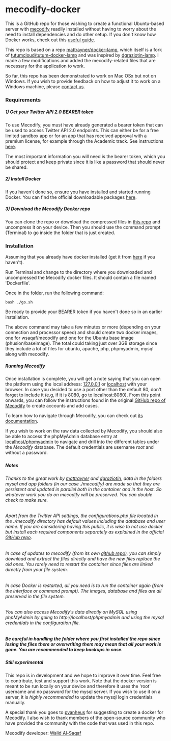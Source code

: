 # mecodify-docker

This is a GitHub repo for those wishing to create a functional Ubuntu-based server with [mecodify](https://github.com/wsaqaf/mecodify) readily installed without having to worry about the need to install dependencies and do other setup. If you don't know how Docker works, check out this [useful guide](https://prakhar.me/docker-curriculum/).

This repo is based on a repo [mattrayner/docker-lamp](https://github.com/mattrayner/docker-lamp), which itself is a fork of [tutumcloud/tutum-docker-lamp](https://github.com/tutumcloud/lamp) and was inspired by [dgraziotin-lamp](https://github.com/dgraziotin/osx-docker-lamp). I made a few modifications and added the mecodify-related files that are necessary for the application to work.

So far, this repo has been demonstrated to work on Mac OSx but not on Windows. If you wish to provide feedback on how to adjust it to work on a Windows machine, please [contact us](mailto:admin@mecodify.org).

### Requirements

##### 1) Get your Twitter API 2.0 BEARER token

To use Mecodify, you must have already generated a bearer token that can be used to access Twitter API 2.0 endpoints. This can either be for a free limited sandbox app or for an app that has received approval with a premium license, for example through the Academic track. See instructions [here]().

The most important information you will need is the bearer token, which you should protect and keep private since it is like a password that should never be shared.

##### 2) Install Docker

If you haven't done so, ensure you have installed and started running Docker. You can find the official downloadable packages [here](https://www.docker.com/products/docker-desktop).

##### 3) Download the Mecodify Docker repo

You can clone the repo or download the compressed files in [this repo](https://github.com/wsaqaf/mecodify-docker/archive/master.zip) and uncompress it on your device. Then you should use the command prompt (Terminal) to go inside the folder that is just created.

### Installation

Assuming that you already have docker installed (get it from [here](https://docs.docker.com/engine/installation/) if you haven't).

Run Terminal and change to the directory where you downloaded and uncompressed the Mecodify docker files. It should contain a file named 'Dockerfile'.

Once in the folder, run the following command:

    bash ./go.sh

Be ready to provide your BEARER token if you haven't done so in an earlier installation.

The above command may take a few minutes or more (depending on your connection and processor speed) and should create two docker images, one for wsaqaf/mecodify and one for the Ubuntu base image (phusion/baseimage). The total could taking just over 3GB storage since they include a lot of files for ubuntu, apache, php, phpmyadmin, mysql along with mecodify.

##### Running Mecodify

Once installation is complete, you will get a note saying that you can open the platform using the local address: [127.0.0.1](http://127.0.0.1) or [localhost](http://localhost) with your browser. In case you decided to use a port other than the default 80, don't forget to include it (e.g, if it is 8080, go to localhost:8080).
From this point onwards, you can follow the instructions found in the original [GitHub repo of Mecodify](https://github.com/wsaqaf/mecodify/blob/master/manual.md) to create accounts and add cases.

To learn how to navigate through Mecodify, you can check out [its documentation](https://github.com/wsaqaf/mecodify/blob/master/manual.md).

If you wish to work on the raw data collected by Mecodify, you should also be able to access the phpMyAdmin database entry at [localhost/phpmyadmin](http://localhost/phpmyadmin) to navigate and drill into the different tables under the *Mecodify* database. The default credentials are username *root* and without a password.

#####

##### Notes

###### Thanks to the great work by [mattrayner](https://github.com/mattrayner/docker-lamp) and [dgraziotin](https://github.com/dgraziotin), data in the folders mysql and app folders (in our case ./mecodify) are made so that they are persistent and updated in parallel both in the container and in the host. So whatever work you do on mecodify will be preserved. You can double check to make sure.

###### Apart from the Twitter API settings, the configurations.php file located in the ./mecodify directory has default values including the database and user name. If you are considering having this public, it is wise to not use docker but install each required components separately as explained in the official [GitHub repo](https://github.com/wsaqaf/mecodify).

###### In case of updates to mecodify (from its own [github repo](https://github.com/wsaqaf/mecodify)), you can simply download and extract the files directly and have the new files replace the old ones. You rarely need to restart the container since files are linked directly from your file system.

###### In case Docker is restarted, all you need is to run the container again (from the interface or command prompt). The images, database and files are all preserved in the file system.

###### You can also access Mecodify's data directly on MySQL using phpMyAdmin by going to http://localhost/phpmyadmin and using the mysql credentials in the configuration file.

##### Be careful in handling the folder where you first installed the repo since losing the files there or overwriting them may mean that all your work is gone. You are recommended to keep backups in case.

##### Still experimental

This repo is in development and we hope to improve it over time. Feel free to contribute, test and support this work. Note that the docker version is meant to be run locally on your device and therefore it uses the 'root' username and no password for the mysql server. If you wish to use it on a server, it is *highly recommended* to update the mysql login credentials manually.

A special thank you goes to [pvanheus](https://github.com/pvanheus) for suggesting to create a docker for Mecodify. I also wish to thank members of the open-source community who have provided the community with the code that was used in this repo.

Mecodify developer: [Walid Al-Saqaf](https://github.com/wsaqaf)
